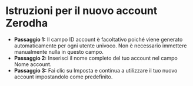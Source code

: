# **Istruzioni per il nuovo account Zerodha**
- **Passaggio 1:** Il campo ID account è facoltativo poiché viene generato automaticamente per ogni utente univoco. Non è necessario immettere manualmente nulla in questo campo.
- **Passaggio 2:** Inserisci il nome completo del tuo account nel campo Nome account.
- **Passaggio 3:** Fai clic su Imposta e continua a utilizzare il tuo nuovo account impostandolo come predefinito.